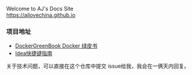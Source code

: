 Welcome to AJ's Docs Site\
https://ajlovechina.github.io


### 项目地址
*  [DockerGreenBook Docker 绿皮书](https://github.com/AJLoveChina/DockerGreenBook)
*  [Idea快捷键指南](https://github.com/AJLoveChina/idea-shortcuts-guide)

关于技术问题，可以直接在这个仓库中提交 issue给我，我会在一俩天内回复。
